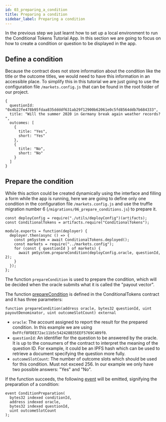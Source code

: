 ```yaml
---
id: 03_preparing_a_condition
title: Preparing a condition
sidebar_label: Preparing a condition
---
```


In the previous step we just learnt how to set up a local environment to run the Conditional Tokens Tutorial App. In this section we are going to focus on how to create a condition or question to be displayed in the app.

## Define a condition

Because the contract does not store information about the condition like the title or the outcome titles, we would need to have this information in an accessible place. To simplify this in this tutorial we are just going to use the configuration file `/markets.config.js` that can be found in the root folder of our project.
```
{
  questionId: "0x4b22fe478b95fdaa835ddddf631ab29f12900b62061e0c5fd8564ddb7b684333",
  title: "Will the summer 2020 in Germany break again weather records? ",
  outcomes: [
    {
      title: "Yes",
      short: "Yes"
    },
    {
      title: "No",
      short: "No"
    }
  ]
}
```

## Prepare the condition

While this action could be created dynamically using the interface and filling a form while the app is running, here we are going to define only one condition in the configuration file `/markets.config.js` and use the truffle migration number 6 (`/migrations/06_prepare_conditions.js`) to prepare it.
```
const deployConfig = require("./utils/deployConfig")(artifacts);
const ConditionalTokens = artifacts.require("ConditionalTokens");

module.exports = function(deployer) {
  deployer.then(async () => {
    const pmSystem = await ConditionalTokens.deployed();
    const markets = require("../markets.config");
    for (const { questionId } of markets) {
      await pmSystem.prepareCondition(deployConfig.oracle, questionId, 2);
    }
  });
};
```

The function `prepareCondition` is used to prepare the condition, which will be decided when the oracle submits what it is called the "payout vector".

The function [prepareCondition](https://github.com/gnosis/conditional-tokens-contracts/blob/master/contracts/ConditionalTokens.sol#L65) is defined in the ConditionalTokens contract and it has three parameters:
```
function prepareCondition(address oracle, bytes32 questionId, uint payoutDenominator, uint outcomeSlotCount) external
```
- `oracle`: The account assigned to report the result for the prepared condition. In this example we are using `0xFFcf8FDEE72ac11b5c542428B35EEF5769C409f0`.
- `questionId`: An identifier for the question to be answered by the oracle. It is up to the consumers of the contract to interpret the meaning of the question ID. For example, it could be an IPFS hash which can be used to retrieve a document specifying the question more fully.
- `outcomeSlotCount`: The number of outcome slots which should be used for this condition. Must not exceed 256. In our example we only have two possible answers: "Yes" and "No".

If the function succeeds, the following [event](https://github.com/gnosis/conditional-tokens-contracts/blob/master/contracts/ConditionalTokens.sol#L13) will be emitted, signifying the preparation of a condition:

```
event ConditionPreparation(
  bytes32 indexed conditionId,
  address indexed oracle,
  bytes32 indexed questionId,
  uint outcomeSlotCount
);
```
